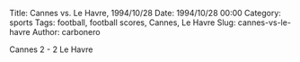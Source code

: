 Title: Cannes vs. Le Havre, 1994/10/28
Date: 1994/10/28 00:00
Category: sports
Tags: football, football scores, Cannes, Le Havre
Slug: cannes-vs-le-havre
Author: carbonero


Cannes 2 - 2 Le Havre
